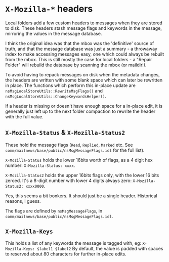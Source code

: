 # `X-Mozilla-*` headers

Local folders add a few custom headers to messages when they are stored to disk.
These headers stash message flags and keywords in the message, mirroring the values in the message database.

I think the original idea was that the mbox was the 'definitive' source of truth, and that the message database was just a summary - a throwaway index to make accessing messages easy, one which could always be rebuilt from the mbox.
This is still mostly the case for local folders - a "Repair Folder" will rebuild the database by scanning the mbox (or maildir!).

To avoid having to repack messages on disk when the metadata changes, the headers are written with some blank space which can later be rewritten in place.
The functions which perform this in-place update are `nsMsgLocalStoreUtils::RewriteMsgFlags()` and `nsMsgLocalStoreUtils::ChangeKeywordsHelper()`.

If a header is missing or doesn't have enough space for a in-place edit, it is generally just left up to the next folder compaction to rewrite the header with the full value.

## `X-Mozilla-Status` & `X-Mozilla-Status2`

These hold the message flags (`Read`, `Replied`, `Marked` etc. See 
`comm/mailnews/base/public/nsMsgMessageFlags.idl` for the full list).

`X-Mozilla-Status` holds the lower 16bits worth of flags, as a 4 digit hex number: `X-Mozilla-Status: xxxx`.

`X-Mozilla-Status2` holds the upper 16bits flags only, with the lower 16 bits zeroed. It's a 8-digit number with lower 4 digits always zero: `X-Mozilla-Status2: xxxx0000`.

Yes, this seems a bit bonkers. It should just be a single header. Historical reasons, I guess.

The flags are defined by `nsMsgMessageFlags`, in `comm/mailnews/base/public/nsMsgMessageFlags.idl`.


## `X-Mozilla-Keys`

This holds a list of any keywords the message is tagged with, eg:
`X-Mozilla-Keys: $label1 $label2`
By default, the value is padded with spaces to reserved about 80 characters for further in-place edits.

